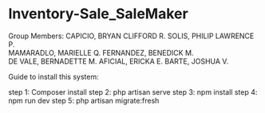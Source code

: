 # Inventory-Sale_SaleMaker
Group Members:
CAPICIO, BRYAN CLIFFORD R. 
SOLIS, PHILIP LAWRENCE P.  
MAMARADLO, MARIELLE Q. 
FERNANDEZ, BENEDICK M.  
DE VALE, BERNADETTE M. 
AFICIAL, ERICKA E. 
BARTE, JOSHUA V. 


Guide to install this system:

step 1: Composer install
step 2: php artisan serve 
step 3: npm install
step 4: npm run dev 
step 5: php artisan migrate:fresh
